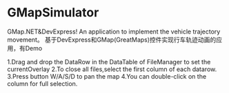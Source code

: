 # GMapSimulator
GMap.NET&amp;DevExpress!
An application to implement the vehicle trajectory movement。
基于DevExpress和GMap(GreatMaps)控件实现行车轨迹动画的应用，有Demo


1.Drag and drop the DataRow in the DataTable of FileManager to set the currentOverlay
2.To close all files,select the first column of each datarow.
3.Press button W/A/S/D to pan the map
4.You can double-click on the column for full selection.
